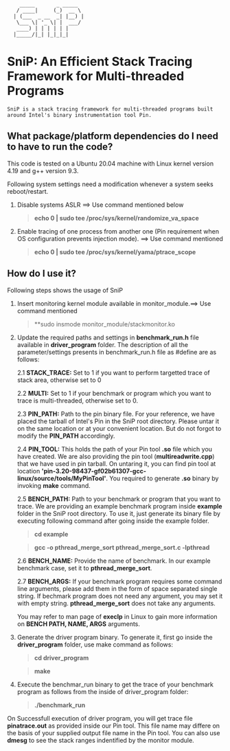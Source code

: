         _____       _ _____  
       / ____|     (_)  __ \
      | (___  _ __  _| |__) |
       \___ \| '_ \| |  ___/
       ____) | | | | | |     
      |_____/|_| |_|_|_|     
SniP: An Efficient Stack Tracing Framework for Multi-threaded Programs
=======================================================================
    SniP is a stack tracing framework for multi-threaded programs built around Intel's binary instrumentation tool Pin.

## What package/platform dependencies do I need to have to run the code?

  This code is tested on a Ubuntu 20.04 machine with Linux kernel version 4.19 and g++ version 9.3.

  Following system settings need a modification whenever a system seeks reboot/restart.

  1. Disable systems ASLR ==> Use command mentioned below
      > **echo 0 | sudo tee /proc/sys/kernel/randomize_va_space**

  2. Enable tracing of one process from another one (Pin requirement when OS configuration prevents injection mode). ==> Use command mentioned
      > **echo 0 | sudo tee /proc/sys/kernel/yama/ptrace_scope**

## How do I use it?

  Following steps shows the usage of SniP

  1. Insert monitoring kernel module available in monitor_module.==> Use command mentioned
      > **sudo insmode monitor_module/stackmonitor.ko

  2. Update the required paths and settings in **benchmark_run.h** file available in **driver_program** folder. The description of all the parameter/settings presents in benchmark_run.h file as #define are as follows:

      2.1 **STACK_TRACE:** Set to 1 if you want to perform targetted trace of stack area, otherwise set to 0

      2.2 **MULTI:** Set to 1 if your benchmark or program which you want to trace is multi-threaded, otherwise set to 0.

      2.3 **PIN_PATH:** Path to the pin binary file. For your reference, we have placed the tarball of Intel's Pin in the SniP root directory. Please untar it on the same location or at your convenient location. But do not forgot to modify the **PIN_PATH** accordingly.

      2.4 **PIN_TOOL:** This holds the path of your Pin tool **.so** file which you have created. We are also providing the pin tool (**multireadwrite.cpp**) that we have used in pin tarball. On untaring it, you can find pin tool at location **'pin-3.20-98437-gf02b61307-gcc-linux/source/tools/MyPinTool'**. You required to generate **.so** binary by invoking **make** command.

      2.5 **BENCH_PATH:** Path to your benchmark or program that you want to trace. We are providing an example benchmark program inside **example** folder in the SniP root directory. To use it, just generate its binary file by executing following command after going inside the example folder.
      > **cd example**

      > **gcc -o pthread_merge_sort pthread_merge_sort.c -lpthread**

      2.6 **BENCH_NAME:** Provide the name of benchmark. In our example benchmark case, set it to **pthread_merge_sort**.

      2.7 **BENCH_ARGS:** If your benchmark program requires some command line arguments, please add them in the form of space separated single string. If bechmark program does not need any argument, you may set it with empty string. **pthread_merge_sort** does not take any arguments.
      
      You may refer to man page of **execlp** in Linux to gain more information on **BENCH PATH, NAME, ARGS** arguments.

  3. Generate the driver program binary. To generate it, first go inside the **driver_program** folder, use make command as follows:
      > **cd driver_program**

      > **make**

  4. Execute the benchmar_run binary to get the trace of your benchmark program as follows from the inside of driver_program folder:
      > **./benchmark_run**

  On Successfull execution of driver program, you will get trace file **pinatrace.out** as provided inside our Pin tool. This file name may differe on the basis of your supplied output file name in the Pin tool. You can also use **dmesg** to see the stack ranges indentified by the monitor module.
